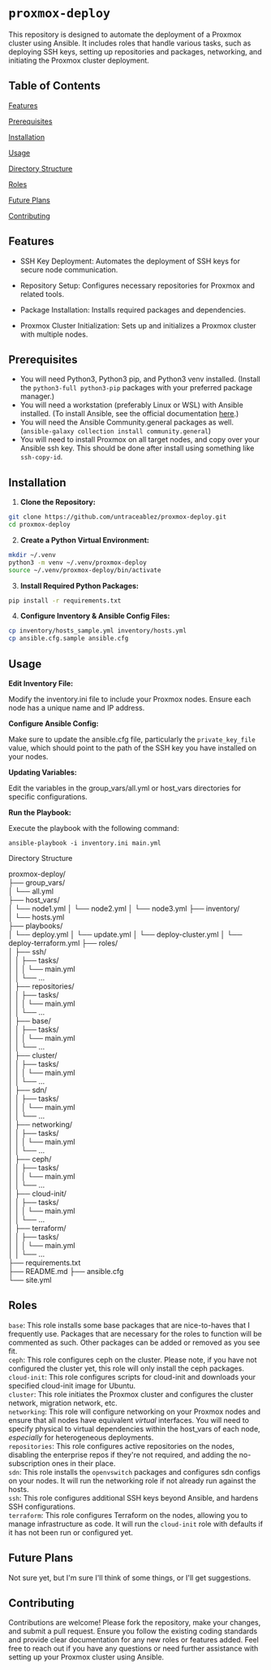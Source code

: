 # `proxmox-deploy`

This repository is designed to automate the deployment of a Proxmox cluster using Ansible. It includes roles that handle various tasks, such as deploying SSH keys, setting up repositories and packages, networking, and initiating the Proxmox cluster deployment.


## Table of Contents

[Features](#features)

[Prerequisites](#prequisites)

[Installation](#installation)

[Usage](#usage)

[Directory Structure](#directory-structure)

[Roles](#roles)

[Future Plans](#future-plans)

[Contributing](#contributing)


## Features


* SSH Key Deployment: Automates the deployment of SSH keys for secure node communication.

* Repository Setup: Configures necessary repositories for Proxmox and related tools.

* Package Installation: Installs required packages and dependencies.

* Proxmox Cluster Initialization: Sets up and initializes a Proxmox cluster with multiple nodes.


## Prerequisites


* You will need Python3, Python3 pip, and Python3 venv installed. (Install the `python3-full python3-pip` packages with your preferred package manager.)
* You will need a workstation (preferably Linux or WSL) with Ansible installed. (To install Ansible, see the official documentation [here](https://docs.ansible.com/ansible/latest/installation_guide/intro_installation.html).)
* You will need the Ansible Community.general packages as well. (`ansible-galaxy collection install community.general`)
* You will need to install Proxmox on all target nodes, and copy over your Ansible ssh key. This should be done after install using something like `ssh-copy-id`. 



## Installation


1. **Clone the Repository:**

```bash
git clone https://github.com/untraceablez/proxmox-deploy.git
cd proxmox-deploy
```

2. **Create a Python Virtual Environment:**
```bash
mkdir ~/.venv
python3 -m venv ~/.venv/proxmox-deploy
source ~/.venv/proxmox-deploy/bin/activate
```

3. **Install Required Python Packages:**  
```bash
pip install -r requirements.txt
```

4. **Configure Inventory & Ansible Config Files:**  
```bash
cp inventory/hosts_sample.yml inventory/hosts.yml
cp ansible.cfg.sample ansible.cfg
```

## Usage


**Edit Inventory File:**


Modify the inventory.ini file to include your Proxmox nodes. Ensure each node has a unique name and IP address.



**Configure Ansible Config:**

Make sure to update the ansible.cfg file, particularly the `private_key_file` value, which should point to the path of the SSH key you have installed on your nodes.

**Updating Variables:**

Edit the variables in the group_vars/all.yml or host_vars directories for specific configurations.


**Run the Playbook:**


Execute the playbook with the following command:


`ansible-playbook -i inventory.ini main.yml`



Directory Structure

proxmox-deploy/  
├── group_vars/  
│   └── all.yml  
├── host_vars/  
│   └── node1.yml
│   └── node2.yml
│   └── node3.yml
├── inventory/  
│   └── hosts.yml  
├── playbooks/  
│   └── deploy.yml
│   └── update.yml
│   └── deploy-cluster.yml
│   └── deploy-terraform.yml
├── roles/  
│   ├── ssh/  
│   │   ├── tasks/  
│   │   │   └── main.yml  
│   │   └── ...  
│   ├── repositories/  
│   │   ├── tasks/  
│   │   │   └── main.yml  
│   │   └── ...  
│   ├── base/  
│   │   ├── tasks/  
│   │   │   └── main.yml  
│   │   └── ...  
│   ├── cluster/  
│   │   ├── tasks/  
│   │   │   └── main.yml  
│   │   └── ...  
│   ├── sdn/  
│   │   ├── tasks/  
│   │   │   └── main.yml  
│   │   └── ...  
│   ├── networking/  
│   │   ├── tasks/  
│   │   │   └── main.yml  
│   │   └── ...  
│   ├── ceph/  
│   │   ├── tasks/  
│   │   │   └── main.yml  
│   │   └── ...  
│   ├── cloud-init/  
│   │   ├── tasks/  
│   │   │   └── main.yml  
│   │   └── ...  
│   ├── terraform/  
│   │   ├── tasks/  
│   │   │   └── main.yml  
│   │   └── ...  
├── requirements.txt  
├── README.md
├── ansible.cfg  
└── site.yml

## Roles

`base`: This role installs some base packages that are nice-to-haves that I frequently use. Packages that are necessary for the roles to function will be commented as such. Other packages can be added or removed as you see fit.  
`ceph`: This role configures ceph on the cluster. Please note, if you have not configured the cluster yet, this role will only install the ceph packages.   
`cloud-init`: This role configures scripts for cloud-init and downloads your specified cloud-init image for Ubuntu.  
`cluster`: This role initiates the Proxmox cluster and configures the cluster network, migration network, etc.   
`networking`: This role will configure networking on your Proxmox nodes and ensure that all nodes have equivalent *virtual* interfaces. You will need to specify physical to virtual dependencies within the host_vars of each node, *especially* for heterogeneous deployments.  
`repositories`: This role configures active repositories on the nodes, disabling the enterprise repos if they're not required, and adding the no-subscription ones in their place.  
`sdn`: This role installs the `openvswitch` packages and configures sdn configs on your nodes. It will run the networking role if not already run against the hosts.    
`ssh`: This role configures additional SSH keys beyond Ansible, and hardens SSH configurations.  
`terraform`: This role configures Terraform on the nodes, allowing you to manage infrastructure as code. It will run the `cloud-init` role with defaults if it has not been run or configured yet. 

## Future Plans

Not sure yet, but I'm sure I'll think of some things, or I'll get suggestions. 

## Contributing

Contributions are welcome! Please fork the repository, make your changes, and submit a pull request. Ensure you follow the existing coding standards and provide clear documentation for any new roles or features added. Feel free to reach out if you have any questions or need further assistance with setting up your Proxmox cluster using Ansible.

